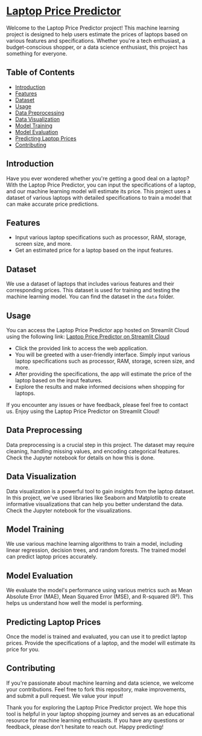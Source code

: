 # [Laptop Price Predictor](https://laptop-price-predictior.streamlit.app/)

Welcome to the Laptop Price Predictor project! This machine learning project is designed to help users estimate the prices of laptops based on various features and specifications. Whether you're a tech enthusiast, a budget-conscious shopper, or a data science enthusiast, this project has something for everyone.

## Table of Contents

- [Introduction](#introduction)
- [Features](#features)
- [Dataset](#dataset)
- [Usage](#usage)
- [Data Preprocessing](#data-preprocessing)
- [Data Visualization](#data-visualization)
- [Model Training](#model-training)
- [Model Evaluation](#model-evaluation)
- [Predicting Laptop Prices](#predicting-laptop-prices)
- [Contributing](#contributing)

## Introduction

Have you ever wondered whether you're getting a good deal on a laptop? With the Laptop Price Predictor, you can input the specifications of a laptop, and our machine learning model will estimate its price. This project uses a dataset of various laptops with detailed specifications to train a model that can make accurate price predictions.

## Features

- Input various laptop specifications such as processor, RAM, storage, screen size, and more.
- Get an estimated price for a laptop based on the input features.

## Dataset

We use a dataset of laptops that includes various features and their corresponding prices. This dataset is used for training and testing the machine learning model. You can find the dataset in the `data` folder.

## Usage

You can access the Laptop Price Predictor app hosted on Streamlit Cloud using the following link: [Laptop Price Predictor on Streamlit Cloud](https://laptop-price-predictior.streamlit.app/)
- Click the provided link to access the web application.
- You will be greeted with a user-friendly interface. Simply input various laptop specifications such as processor, RAM, storage, screen size, and more.
- After providing the specifications, the app will estimate the price of the laptop based on the input features.
- Explore the results and make informed decisions when shopping for laptops.

If you encounter any issues or have feedback, please feel free to contact us. Enjoy using the Laptop Price Predictor on Streamlit Cloud!

## Data Preprocessing

Data preprocessing is a crucial step in this project. The dataset may require cleaning, handling missing values, and encoding categorical features. Check the Jupyter notebook for details on how this is done.

## Data Visualization

Data visualization is a powerful tool to gain insights from the laptop dataset. In this project, we've used libraries like Seaborn and Matplotlib to create informative visualizations that can help you better understand the data. Check the Jupyter notebook for the visualizations.

## Model Training

We use various machine learning algorithms to train a model, including linear regression, decision trees, and random forests. The trained model can predict laptop prices accurately.

## Model Evaluation

We evaluate the model's performance using various metrics such as Mean Absolute Error (MAE), Mean Squared Error (MSE), and R-squared (R²). This helps us understand how well the model is performing.

## Predicting Laptop Prices

Once the model is trained and evaluated, you can use it to predict laptop prices. Provide the specifications of a laptop, and the model will estimate its price for you.

## Contributing

If you're passionate about machine learning and data science, we welcome your contributions. Feel free to fork this repository, make improvements, and submit a pull request. We value your input!

Thank you for exploring the Laptop Price Predictor project. We hope this tool is helpful in your laptop shopping journey and serves as an educational resource for machine learning enthusiasts. If you have any questions or feedback, please don't hesitate to reach out. Happy predicting!
